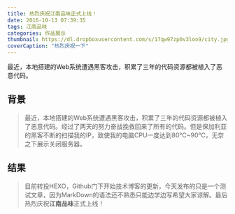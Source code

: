 ```yaml
---
title: 热烈庆祝江南品味正式上线！
date: 2016-10-13 07:39:35
tags: 江南品味
categories: 作品展示
thumbnail: https://dl.dropboxusercontent.com/s/17qw97zp0v3loo9/city.jpg?dl=0
coverCaption: "热烈庆祝一下"
---
```

最近，本地搭建的Web系统遭遇黑客攻击，积累了三年的代码资源都被植入了恶意代码。
<!--excerpt-->
## 背景
>最近，本地搭建的Web系统遭遇黑客攻击，积累了三年的代码资源都被植入了恶意代码。经过了两天的努力奋战挽救回来了所有的代码。但是保加利亚的黑客不断的扫描我的IP，致使我的电脑CPU一度达到80℃~90℃，无奈之下展示关闭服务器。
>

## 结果
>目前转投HEXO，Github门下开始技术博客的更新，今天发布的只是一个测试文章，因为MarkDown的语法还不熟悉只能边学边写希望大家谅解。最后热烈庆祝**江南品味**正式上线！
>
